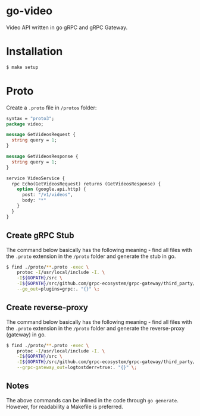 # go-video

Video API written in go gRPC and gRPC Gateway.


# Installation

```bash
$ make setup
```

# Proto

Create a `.proto` file in `/protos` folder:

```proto
syntax = "proto3";
package video;

message GetVideosRequest {
  string query = 1;
}

message GetVideosResponse {
  string query = 1;
}

service VideoService {
  rpc Echo(GetVideosRequest) returns (GetVideosResponse) {
    option (google.api.http) {
      post: "/v1/videos",
      body: "*"
    }
  }
}
```

## Create gRPC Stub

The command below basically has the following meaning - find all files with the `.proto` extension in the `/proto` folder and generate the stub in go.

```bash
$ find ./proto/**.proto -exec \
	protoc -I/usr/local/include -I. \
	-I${GOPATH}/src \
	-I${GOPATH}/src/github.com/grpc-ecosystem/grpc-gateway/third_party/googleapis \
	--go_out=plugins=grpc:. "{}" \; 
```

## Create reverse-proxy

The command below basically has the following meaning - find all files with the `.proto` extension in the `/proto` folder and generate the reverse-proxy (gateway) in go.

```bash
$ find ./proto/**.proto -exec \
	protoc -I/usr/local/include -I. \
	-I${GOPATH}/src \
	-I${GOPATH}/src/github.com/grpc-ecosystem/grpc-gateway/third_party/googleapis \
	--grpc-gateway_out=logtostderr=true:. "{}" \;
```

## Notes

The above commands can be inlined in the code through `go generate`. However, for readability a Makefile is preferred.